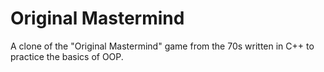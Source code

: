 # Original Mastermind
A clone of the "Original Mastermind" game from the 70s written in C++ to practice the basics of OOP.
